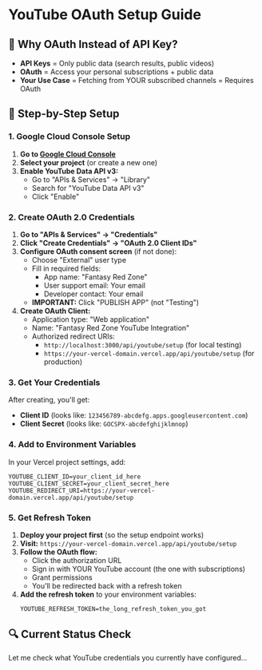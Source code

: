 # YouTube OAuth Setup Guide

## 🎯 Why OAuth Instead of API Key?

- **API Keys** = Only public data (search results, public videos)
- **OAuth** = Access your personal subscriptions + public data
- **Your Use Case** = Fetching from YOUR subscribed channels = Requires OAuth

## 🚀 Step-by-Step Setup

### 1. Google Cloud Console Setup

1. **Go to [Google Cloud Console](https://console.cloud.google.com/)**
2. **Select your project** (or create a new one)
3. **Enable YouTube Data API v3:**
   - Go to "APIs & Services" → "Library"
   - Search for "YouTube Data API v3"
   - Click "Enable"

### 2. Create OAuth 2.0 Credentials

1. **Go to "APIs & Services" → "Credentials"**
2. **Click "Create Credentials" → "OAuth 2.0 Client IDs"**
3. **Configure OAuth consent screen** (if not done):
   - Choose "External" user type
   - Fill in required fields:
     - App name: "Fantasy Red Zone"
     - User support email: Your email
     - Developer contact: Your email
   - **IMPORTANT:** Click "PUBLISH APP" (not "Testing")
4. **Create OAuth Client:**
   - Application type: "Web application"
   - Name: "Fantasy Red Zone YouTube Integration"
   - Authorized redirect URIs:
     - `http://localhost:3000/api/youtube/setup` (for local testing)
     - `https://your-vercel-domain.vercel.app/api/youtube/setup` (for production)

### 3. Get Your Credentials

After creating, you'll get:
- **Client ID** (looks like: `123456789-abcdefg.apps.googleusercontent.com`)
- **Client Secret** (looks like: `GOCSPX-abcdefghijklmnop`)

### 4. Add to Environment Variables

In your Vercel project settings, add:
```env
YOUTUBE_CLIENT_ID=your_client_id_here
YOUTUBE_CLIENT_SECRET=your_client_secret_here
YOUTUBE_REDIRECT_URI=https://your-vercel-domain.vercel.app/api/youtube/setup
```

### 5. Get Refresh Token

1. **Deploy your project first** (so the setup endpoint works)
2. **Visit:** `https://your-vercel-domain.vercel.app/api/youtube/setup`
3. **Follow the OAuth flow:**
   - Click the authorization URL
   - Sign in with YOUR YouTube account (the one with subscriptions)
   - Grant permissions
   - You'll be redirected back with a refresh token
4. **Add the refresh token** to your environment variables:
   ```env
   YOUTUBE_REFRESH_TOKEN=the_long_refresh_token_you_got
   ```

## 🔍 Current Status Check

Let me check what YouTube credentials you currently have configured...
